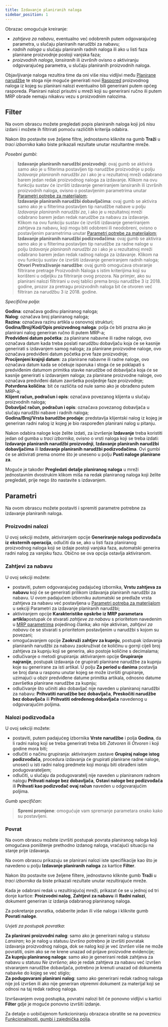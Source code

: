 ```yaml
---
title: Izdavanje planiranih naloga
sidebar_position: 1
---
```


Obrazac omogućuje kreiranje:

- *zahtjeva za nabavu*, eventualno već odobrenih putem odgovarajućeg parametra, u slučaju planiranih narudžbi za nabavu;    
- *radnih naloga* u slučaju planiranih radnih naloga ili ako u listi faza planirane proizvodnje postoji vanjska faza;    
- *proizvodnih naloga*, *lansiranih* ili *izvršnih* ovisno o aktiviranju odgovarajućeg parametra, u slučaju planiranih proizvodnih naloga.  

Objavljivanje naloga rezultira time da oni više nisu vidljivi među [Planirane narudžbe](/docs/planning/ms-master-scheduling/planned-orders/search-planned-orders) te stoga nije moguće generirati novi [Raspored](/docs/planning/ms-master-scheduling/general-schedule) proizvodnog naloga iz kojeg su planirani nalozi eventualno bili generirani putem općeg rasporeda. Planirani nalozi prisutni u mreži koji su generirani ručno ili putem MRP obrade nemaju nikakvu vezu s proizvodnim nalozima.  

## Filter 

Na ovom obrascu možete pregledati popis planiranih naloga koji još nisu izdani i možete ih filtrirati pomoću različitih kriterija odabira.   

Nakon što postavite sve željene filtre, jednostavno kliknite na gumb **Traži** u *traci izbornika* kako biste prikazali rezultate unutar rezultantne mreže.  

*Posebni gumbi*: 

> **Izdavanje planiranih narudžbi proizvodnji**: ovaj gumb se aktivira samo ako je u filterima postavljen tip narudžbe proizvodnje u polju *Izdavanje planiranih narudžbi za* i ako je u rezultatnoj mreži odabrano barem jedan redak proizvodnog naloga za izdavanje. Klikom na ovu funkciju sustav će izvršiti izdavanje generiranjem lansiranih ili izvršnih proizvodnih naloga, ovisno o postavljenim parametrima unutar [Parametri potrebe za materijalom](/docs/configurations/parameters/production/resource-requirements-parameters);  
> **Izdavanje planiranih narudžbi dobavljačima**: ovaj gumb se aktivira samo ako je u filterima postavljen tip narudžbe nabave u polju *Izdavanje planiranih narudžbi za*, i ako je u rezultatnoj mreži odabrano barem jedan redak narudžbe za nabavu za izdavanje. Klikom na ovu funkciju sustav će izvršiti izdavanje generiranjem zahtjeva za nabavu, koji mogu biti odobreni ili neodobreni, ovisno o postavljenim parametrima unutar [Parametri potrebe za materijalom](/docs/configurations/parameters/production/resource-requirements-parameters);  
> **Izdavanje planiranih narudžbi podizvođačima**: ovaj gumb se aktivira samo ako je u filterima postavljen tip narudžbe za radne naloge u polju *Izdavanje planiranih narudžbi za* i ako je u rezultatnoj mreži odabrano barem jedan redak radnog naloga za izdavanje. Klikom na ovu funkciju sustav će izvršiti izdavanje generiranjem radnih naloga;   
> **Otvori Pretraživanje narudžbe**: ovaj gumb omogućava otvaranje filtrirane pretrage Proizvodnih Naloga s istim kriterijima koji su korišteni u odjeljku za filtriranje ovog prozora. Na primjer, ako su planirani nalozi filtrirani u ovoj tablici prema broju narudžbe 3 iz 2018. godine, prozor za pretragu proizvodnih naloga bit će otvoren već filtriran za narudžbu 3 iz 2018. godine.  

*Specifična polja*:

**Godina**: označava godinu planiranog naloga;       
**Nalog**: označava broj planiranog naloga;             
**Razina**: označava razinu artikla u osnovnoj strukturi;    
**Godina/Broj/Kod/Opis proizvodnog naloga**: polja će biti prazna ako je planirani nalog generiran ručno ili putem MRP-a;    
**Predviđeni datum početka**: za planirane nabavne ili radne naloge, ovo označava datum kada treba poslati narudžbu dobavljaču koja će se kasnije generirati s izdavanjem samog naloga; za planirane proizvodne naloge, ovo označava predviđeni datum početka prve faze proizvodnje;    
**Procijenjeni krajnji datum**: za planirane nabavne ili radne naloge, ovo označava datum kada se očekuje isporuka i stoga će se poklapati s predviđenim datumom primitka stavke narudžbe od dobavljača koja će se kasnije generirati s izdavanjem naloga; za planirane proizvodne naloge, ovo označava predviđeni datum završetka posljednje faze proizvodnje;    
**Potvrđena količina**: bit će različita od nule samo ako je obrađeno putem MRP-a;   
**Klijent račun, podračun i opis**: označava povezanog klijenta u slučaju proizvodnih naloga;    
**Dobavljač račun, podračun i opis**: označava povezanog dobavljača u slučaju narudžbi nabave i radnih naloga;    
**Godina/Broj/Vrsta barudžbe prodaje**: predstavlja klijentski nalog iz kojeg je generiran radni nalog iz kojeg je bio raspoređen planirani nalog u pitanju.   

Nakon odabira naloge koje želite izdati, za izvršenje **Izdavanje** treba koristiti jedan od gumba u *traci izbornika*, ovisno o vrsti naloga koji se treba izdati: **Izdavanje planiranih narudžbi proizvodnji**, **Izdavanje planiranih narudžbi dobavljačima** ili **Izdavanje planiranih narudžbi podizvođačima**. Ovi gumbi će se aktivirati prema onome što je uneseno u polju **Pusti naloge planirane za**.

Moguće je također **Pregledati detalje planiranog naloga** u mreži jednostavnim dvostrukim klikom miša na redak planiranog naloga koji želite pregledati, prije nego što nastavite s izdavanjem.   

## Parametri 

Na ovom obrascu možete postaviti i spremiti parametre potrebne za izdavanje planiranih naloga.  

### Proizvodni nalozi  

U ovoj sekciji možete, aktiviranjem opcije **Generiranje naloga podizvođača iz eksternih operacija**, odlučiti da se, ako u listi faza planiranog proizvodnog naloga koji se izdaje postoji vanjska faza, automatski generira radni nalog za vanjsku fazu. Obično se ova opcija ostavlja aktiviranom.  

### Zahtjevi za nabavu   

U ovoj sekciji možete:

- postaviti, putem odgovarajućeg padajućeg izbornika, **Vrstu zahtjeva za nabavu** koji će se generirati prilikom izdavanja planiranih narudžbi za nabavu. U ovom padajućem izborniku automatski se predlaže vrsta zahtjeva za nabavu već postavljena u [Parametri potreba za materijalom](/docs/configurations/parameters/production/resource-requirements-parameters) u sekciji Parametri za izdavanje planiranih narudžbi;      
- aktiviranjem opcije **Karakteristike opskrbe iz MRP parametara artikla**postupak će stvarati *zahtjeve za nabavu* s prioritetom navedenim u [MRP parametrima](/docs/configurations/parameters/production/mrp-parameters/mrp-parameters-intro) pojedinog članka; ako nije aktiviran, *zahtjevi za nabavu* će se stvarati s prioritetom postavljenim u narudžbi s kojom su povezani;        
- omogućavanjem opcije **Zaokruži zahtjev za kupnju**, postupak izdavanja planiranih narudžbi za nabavu zaokruživat će količinu u gornji cijeli broj zahtjeva za kupnju koji se generira, ako postoje količine s decimalama;   
- odlučivanje o metodi grupiranja: aktiviranjem opcije **Grupiranje najranije**, postupak izdavanja će grupirati planirane narudžbe za kupnju koje su generirane za isti artikal. U polju **Za period u danima** postavlja se broj dana u rasponu unutar kojeg se može izvršiti grupiranje, uzimajući u obzir predviđene datume primitka artikala, odnosno datume završetka planirane narudžbe za kupnju;    
- odlučivanje što učiniti ako dobavljač nije naveden u planiranoj narudžbi za nabavu:  **Prihvatiti narudžbe bez dobavljača**, **Preskočiti narudžbe bez dobavljača** ili **Prihvatiti određenog dobavljača** navedenog u odgovarajućim poljima.

### Nalozi podizvođača  

U ovoj sekciji možete:

- postaviti, putem padajućeg izbornika **Vrste narudžbe** i polja **Godina**, da li radni nalog koji se treba generirati treba biti *Zatvoren* ili *Otvoren* i koji godine mora biti;  
- odlučiti o načinu grupiranja: aktiviranjem zastave **Grupiraj naloge istog podizvođača**, procedura izdavanja će grupirati planirane radne naloge, unoseći u isti radni nalog predmete koji moraju biti obrađeni istim podugovarateljem;     
- odlučiti, u slučaju da podugovaratelj nije naveden u planiranom radnom nalogu **Prihvati naloge bez dobavljača**, **Ostavi naloge bez podizvođača** ili **Prihvati kao podizvođač ovaj račun** naveden u odgovarajućim poljima.

*Gumb specifičan*:  
> **Spremi promjene**: omogućuje vam spremanje parametara onako kako su postavljeni.  

### Povrat

Na ovom obrascu možete izvršiti postupak povrata planiranog naloga koji omogućava poništenje prethodno izdanog naloga, vraćajući situaciju na stanje prije izdavanja.  

Na ovom obrascu prikazuju se planirani nalozi iste specifikacije kao što je navedeno u polju **Izdavanje planiranih naloga** za kartice **Filter**.

Nakon što postavite sve željene filtere, jednostavno kliknite gumb  **Traži** u *traci izbornika* da biste prikazali rezultate unutar rezultirajuće mreže.    

Kada je odabrani redak u rezultirajućoj mreži, prikazat će se u jednoj od tri donje kartice: **Proizvodni nalog**, **Zahtjevi za nabavu** ili **Radni nalozi**, dokument generiran iz izdanja odabranog planiranog naloga.  

Za pokretanje povratka, odaberite jedan ili više naloga i kliknite gumb **Povrati naloge**. 

*Uvjeti za postupak povratka*:

**Za planirani proizvodni nalog**: samo ako je generirani nalog u statusu *Lansiran*; ko je nalog u statusu *Izvršno* potrebno je izvršiti povratak izdavanja proizvodnog naloga, dok se nalog koji je već *Izvršen* više ne može povratiti, osim ako se ne krene unazad od prijave proizvodne evidencije;    
**Za kupnju planiranog naloga**: samo ako je generirani redak zahtjeva za nabavu u statusu *Ne izvršeno*; ako je redak zahtjeva za nabavu već izvršen stvaranjem narudžbe dobavljača, potrebno je krenuti unazad od dokumenta nabavke do kojeg se već stiglo;     
**Za podugovarani planirani nalog**: samo ako generirani redak radnog naloga nije još izvršen ili ako nije generiran otpremni dokument za materijal koji se odnosi na taj redak radnog naloga.  

Izvršavanjem ovog postupka, povratni nalozi bit će ponovno vidljivi u kartici **Filter** gdje je moguće ponovno izvršiti izdanje.

Za detalje o uobičajenom funkcioniranju obrazaca obratite se na poveznicu [Funkcionalnosti, gumbi i zajednička polja](/docs/guide/common).
